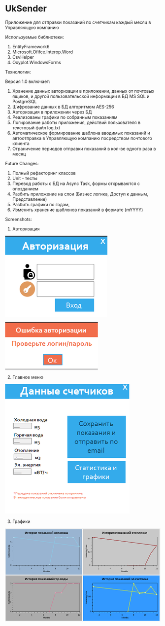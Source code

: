 # UkSender
Приложение для отправки показаний по счетчикам каждый месяц в Управляющую компанию

Используемые библиотеки:
1) EntityFramework6
2) Microsoft.Ofifce.Interop.Word
3) CsvHelper
4) Oxyplot.WindowsForms

Технологии:

Версия 1.0 включает:
1) Хранение данных авторизации в приложении, данных от почтовых ящиков, и другой пользовательской информации в БД MS SQL и PostgreSQL
2) Шифрование данных в БД алгоритмом AES-256
3) Авторизация в приложении через БД
4) Реализованы графики по собранным показаниям
5) Логирование работы приложения, действий пользователя в текcтовый файл log.txt
6) Автоматическое формирование шаблона вводимых показаний и автоотправка в Управляющую компанию посредством почтового клиента
7) Ограничение периодов отправки показаний в кол-ве одного раза в месяц

Future Changes:
1) Полный рефакторинг классов
2) Unit - тесты
3) Перевод работы с БД на Async Task, формы открываются с опозданием
4) Разбить приложение на слои (Бизнес логика, Доступ к данным, Представление)
5) Разбить графики по годам, 
6) Изменить хранение шаблонов показаний в формате (mYYYY)

Screenshots:

1) Авторизация

![Img alt](https://github.com/Gosha94/UkSender/raw/master/UkSender/ScreenSaves/Authorization.png)

![Img alt](https://github.com/Gosha94/UkSender/raw/master/UkSender/ScreenSaves/Error.png)

2) Главное меню

![Img alt](https://github.com/Gosha94/UkSender/raw/master/UkSender/ScreenSaves/MainMenu.png)

3) Графики

![Img alt](https://github.com/Gosha94/UkSender/raw/master/UkSender/ScreenSaves/Graphics.png)
